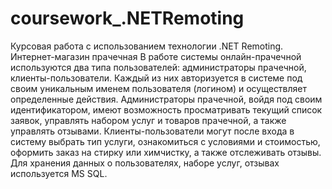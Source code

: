 # coursework_.NETRemoting
Курсовая работа с использованием технологии .NET Remoting.
Интернет-магазин прачечная
В работе системы онлайн-прачечной используются два типа пользователей: администраторы прачечной, клиенты-пользователи. Каждый из них авторизуется в системе под своим уникальным именем пользователя (логином) и осуществляет определенные действия.
Администраторы прачечной, войдя под своим идентификатором, имеют возможность просматривать текущий список заявок, управлять набором услуг и товаров прачечной, а также управлять отзывами.
Клиенты-пользователи могут после входа в систему выбрать тип услуги, ознакомиться с условиями и стоимостью, оформить заказ на стирку или химчистку, а также отслеживать отзывы.
Для хранения данных о пользователях, наборе услуг, отзывах используется MS SQL.
